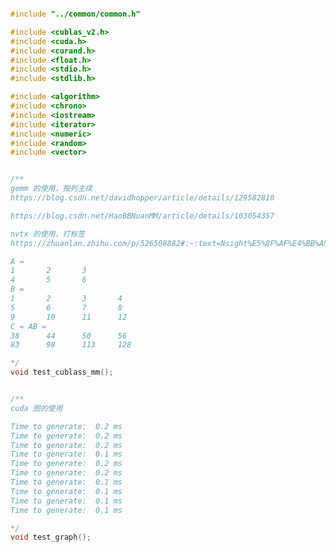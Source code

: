 ﻿```c++

#include "../common/common.h"

#include <cublas_v2.h>
#include <cuda.h>
#include <curand.h>
#include <float.h>
#include <stdio.h>
#include <stdlib.h>

#include <algorithm>
#include <chrono>
#include <iostream>
#include <iterator>
#include <numeric>
#include <random>
#include <vector>


/**
gemm 的使用，按列主续
https://blog.csdn.net/davidhopper/article/details/129582810

https://blog.csdn.net/HaoBBNuanMM/article/details/103054357

nvtx 的使用，打标签
https://zhuanlan.zhihu.com/p/526508882#:~:text=Nsight%E5%8F%AF%E4%BB%A5

A =
1       2       3
4       5       6
B =
1       2       3       4
5       6       7       8
9       10      11      12
C = AB =
38      44      50      56
83      98      113     128

*/
void test_cublass_mm();


/**
cuda 图的使用

Time to generate:  0.2 ms
Time to generate:  0.2 ms
Time to generate:  0.2 ms
Time to generate:  0.1 ms
Time to generate:  0.2 ms
Time to generate:  0.2 ms
Time to generate:  0.1 ms
Time to generate:  0.1 ms
Time to generate:  0.1 ms
Time to generate:  0.1 ms

*/
void test_graph();
```